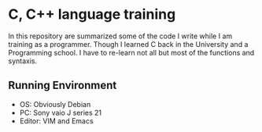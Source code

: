 # C, C++ language training

In this repository are summarized some of the code I write while I am training as a programmer. Though I learned C back in the University and a Programming school. I have to re-learn not all but most of the functions and syntaxis. 

## Running Environment

- OS: Obviously Debian
- PC: Sony vaio J series 21
- Editor: VIM and Emacs



